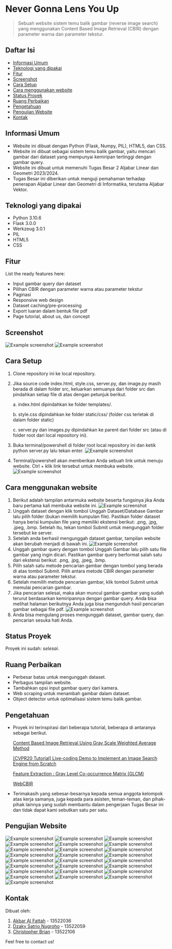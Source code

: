 # Never Gonna Lens You Up
> Sebuah website sistem temu balik gambar (reverse image search) yang menggunakan Content Based Image Retrieval (CBIR) dengan parameter warna dan parameter tekstur.

## Daftar Isi
* [Informasi Umum](#informasi-umum)
* [Teknologi yang dipakai](#teknologi-yang-dipakai)
* [Fitur](#fitur)
* [Screenshot](#screenshot)
* [Cara Setup](#cara-setup)
* [Cara menggunakan website](#cara-menggunakan-website)
* [Status Proyek](#status-proyek)
* [Ruang Perbaikan](#ruang-perbaikan)
* [Pengetahuan](#pengetahuan)
* [Pengujian Website](#pengujian-website)
* [Kontak](#kontak)
<!-- * [License](#license) -->


## Informasi Umum
- Website ini dibuat dengan Python (Flask, Numpy, PIL), HTML5, dan CSS.
- Website ini dibuat sebagai sistem temu balik gambar, yaitu mencari gambar dari dataset yang mempunyai kemiripan tertinggi dengan gambar query.
- Website ini dibuat untuk memenuhi Tugas Besar 2 Aljabar Linear dan Geometri 2023/2024.
- Tugas Besar ini diberikan untuk menguji pemahaman terhadap penerapan Aljabar Linear dan Geometri di Informatika, terutama Aljabar Vektor.
<!-- You don't have to answer all the questions - just the ones relevant to your project. -->


## Teknologi yang dipakai
- Python 3.10.6
- Flask 3.0.0
- Werkzeug 3.0.1
- PIL 
- HTML5
- CSS

## Fitur
List the ready features here:
- Input gambar query dan dataset
- Pilihan CBIR dengan parameter warna atau parameter tekstur
- Paginasi
- Responsive web design
- Dataset caching/pre-processing
- Export luaran dalam bentuk file pdf
- Page tutorial, about us, dan concept


## Screenshot
![Example screenshot](./static/Image/tutor2.jpg)
![Example screenshot](./static/Image/tutor6.jpg)
<!-- If you have screenshots you'd like to share, include them here. -->


## Cara Setup
1. Clone repository ini ke local repository.
2. Jika source code index.html, style.css, server.py, dan image.py masih berada di dalam folder src, keluarkan semuanya dari folder src dan pindahkan setiap file di atas dengan petunjuk berikut.

    a. index.html dipindahkan ke folder templates/.
   
    b. style.css dipindahkan ke folder static/css/ (folder css terletak di dalam folder static)
   
    c. server.py dan images.py dipindahkan ke parent dari folder src (atau di folder root dari local repository ini).
3. Buka terminal/powershell di folder root local repository ini dan ketik python server.py lalu tekan enter.
![Example screenshot](./static/Image/tutor7.png)
4. Terminal/powershell akan memberikan Anda sebuah link untuk menuju website. Ctrl + klik link tersebut untuk membuka website.
![Example screenshot](./static/Image/tutor8.png)

## Cara menggunakan website
1. Berikut adalah tampilan antarmuka website beserta fungsinya jika Anda baru pertama kali membuka website ini.
![Example screenshot](./static/Image/tutor1.jpg)
2. Unggah dataset dengan klik tombol Unggah Dataset/Database Gambar lalu pilih folder (bukan memilih kumpulan file). Pastikan folder dataset hanya berisi kumpulan file yang memiliki ekstensi berikut: .png, .jpg, .jpeg, .bmp. Setelah itu, tekan tombol Submit untuk mengunggah folder tersebut ke server.
3. Setelah anda berhasil mengunggah dataset gambar, tampilan website akan berubah menjadi di bawah ini.
![Example screenshot](./static/Image/tutor3.jpg)
4. Unggah gambar query dengan tombol Unggah Gambar lalu pilih satu file gambar yang ingin dicari. Pastikan gambar query berformat salah satu dari ekstensi berikut: .png, .jpg, .jpeg, .bmp. 
5. Pilih salah satu metode pencarian gambar dengan tombol yang berada di atas tombol Submit. Pilih antara metode CBIR dengan parameter warna atau parameter tekstur.
6. Setelah memilih metode pencarian gambar, klik tombol Submit untuk memulai pencarian gambar.
7. Jika pencarian selesai, maka akan muncul gambar-gambar yang sudah terurut berdasarkan kemiripannya dengan gambar query. Anda bisa melihat halaman berikutnya Anda juga bisa mengunduh hasil pencarian gambar sebagai file pdf.
![Example screenshot](./static/Image/tutor6.jpg)
8. Anda bisa mengulang proses mengunggah dataset, gambar query, dan pencarian sesuka hati Anda.


## Status Proyek
Proyek ini sudah: _selesai_.


## Ruang Perbaikan
- Perbesar batas untuk mengunggah dataset.
- Perbagus tampilan website.
- Tambahkan opsi input gambar query dari kamera.
- Web scraping untuk menambah gambar dalam dataset.
- Object detector untuk optimalisasi sistem temu balik gambar.


## Pengetahuan
- Proyek ini terinspirasi dari beberapa tutorial, beberapa di antaranya sebagai berikut.

    [Content Based Image Retrieval Using Gray Scale Weighted Average Method](https://www.researchgate.net/figure/Image-retrieval-using-color-average-weighted-method_fig7_307707028)

    [[CVPR20 Tutorial] Live-coding Demo to Implement an Image Search Engine from Scratch](https://www.youtube.com/watch?v=M0Y9_vBmYXU&t=261s&pp=ygUbcmV2ZXJzZSBpbWFnZSBzZWFyY2ggcHl0aG9u)

    [Feature Extraction : Gray Level Co-occurrence Matrix (GLCM)](https://yunusmuhammad007.medium.com/feature-extraction-gray-level-co-occurrence-matrix-glcm-10c45b6d46a1)
  
    [WebCBIR](https://github.com/ledleledle/WebCBIR)
- Terimakasih yang sebesar-besarnya kepada semua anggota kelompok atas kerja samanya, juga kepada para asisten, teman-teman, dan pihak-pihak lainnya yang sudah membantu dalam pengerjaan Tugas Besar ini dan tidak dapat kami sebutkan satu per satu.

## Pengujian Website
![Example screenshot](./img/buwung_1.png)
![Example screenshot](./img/random_1.png)
![Example screenshot](./img/random_2.png)
![Example screenshot](./img/random_3.png)
![Example screenshot](./img/random_4.png)
![Example screenshot](./img/random_5.png)
![Example screenshot](./img/random_6.png)
![Example screenshot](./img/random_7.png)
![Example screenshot](./img/random_8.png)
![Example screenshot](./img/texture_1.png)
![Example screenshot](./img/texture_2.png)
![Example screenshot](./img/texture_3.png)
![Example screenshot](./img/texture_4.png)
![Example screenshot](./img/texture_5.png)
![Example screenshot](./img/texture_6.png)
![Example screenshot](./img/texture_7.png)
![Example screenshot](./img/texture_8.png)
![Example screenshot](./img/warna_1.png)
![Example screenshot](./img/warna_2.png)
![Example screenshot](./img/warna_3.png)
![Example screenshot](./img/warna_4.png)
![Example screenshot](./img/warna_5.png)
![Example screenshot](./img/warna_6.png)
![Example screenshot](./img/warna_7.png)
![Example screenshot](./img/warna_8.png)
## Kontak
Dibuat oleh:
1. [Akbar Al Fattah](https://github.com/DeltDev) - 13522036
2. [Dzaky Satrio Nugroho](https://github.com/Kizaaaa) - 13522059
3. [Christopher Brian](https://github.com/ChristopherBrian) - 13522106

Feel free to contact us!


<!-- Optional -->
<!-- ## License -->
<!-- This project is open source and available under the [... License](). -->

<!-- You don't have to include all sections - just the one's relevant to your project -->
